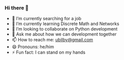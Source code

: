 ### Hi there 👋

- 🔭 I’m currently searching for a job
- 🌱 I’m currently learning Discrete Math and Networks
- 👯 I’m looking to collaborate on Python development
- 💬 Ask me about how we can development together
- 📫 How to reach me: ubilby@gmail.com
- 😄 Pronouns: he/him
- ⚡ Fun fact: I can stand on my hands
